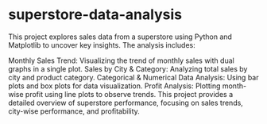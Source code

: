 # superstore-data-analysis
This project explores sales data from a superstore using Python and Matplotlib to uncover key insights. The analysis includes:

Monthly Sales Trend: Visualizing the trend of monthly sales with dual graphs in a single plot.
Sales by City & Category: Analyzing total sales by city and product category.
Categorical & Numerical Data Analysis: Using bar plots and box plots for data visualization.
Profit Analysis: Plotting month-wise profit using line plots to observe trends.
This project provides a detailed overview of superstore performance, focusing on sales trends, city-wise performance, and profitability.
